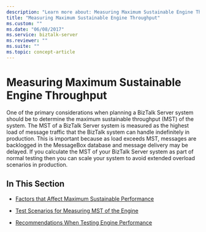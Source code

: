 ```yaml
---
description: "Learn more about: Measuring Maximum Sustainable Engine Throughput"
title: "Measuring Maximum Sustainable Engine Throughput"
ms.custom: ""
ms.date: "06/08/2017"
ms.service: biztalk-server
ms.reviewer: ""
ms.suite: ""
ms.topic: concept-article
---
```

# Measuring Maximum Sustainable Engine Throughput
One of the primary considerations when planning a BizTalk Server system should be to determine the maximum sustainable throughput (MST) of the system. The MST of a BizTalk Server system is measured as the highest load of message traffic that the BizTalk system can handle indefinitely in production. This is important because as load exceeds MST, messages are backlogged in the MessageBox database and message delivery may be delayed. If you calculate the MST of your BizTalk Server system as part of normal testing then you can scale your system to avoid extended overload scenarios in production.  
  
## In This Section  
  
-   [Factors that Affect Maximum Sustainable Performance](../core/factors-that-affect-maximum-sustainable-performance.md)  
  
-   [Test Scenarios for Measuring MST of the Engine](../core/test-scenarios-for-measuring-mst-of-the-engine.md)  
  
-   [Recommendations When Testing Engine Performance](../core/recommendations-when-testing-engine-performance.md)
